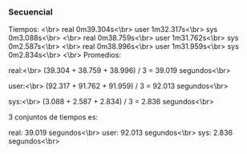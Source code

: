 ### Secuencial 

Tiempos: <\br>
real    0m39.304s<\br>
user    1m32.317s<\br>
sys     0m3.088s<\br>
<\br>
real    0m38.759s<\br>
user    1m31.762s<\br>
sys     0m2.587s<\br>
<\br>
real    0m38.996s<\br>
user    1m31.959s<\br>
sys     0m2.834s<\br>
<\br>
Promedios:

real:<\br>
(39.304 + 38.759 + 38.996) / 3 = 39.019 segundos<\br>

user:<\br>
(92.317 + 91.762 + 91.959) / 3 = 92.013 segundos<\br>

sys:<\br>
(3.088 + 2.587 + 2.834) / 3 = 2.836 segundos<\br>

3 conjuntos de tiempos es:

real: 39.019 segundos<\br>
user: 92.013 segundos<\br>
sys: 2.836 segundos<\br>
